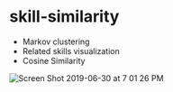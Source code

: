 # skill-similarity
* Markov clustering
* Related skills visualization 
* Cosine Similarity

![Screen Shot 2019-06-30 at 7 01 26 PM](https://user-images.githubusercontent.com/14850120/60397275-ba89ae00-9b68-11e9-8622-d79e1105383d.png)

